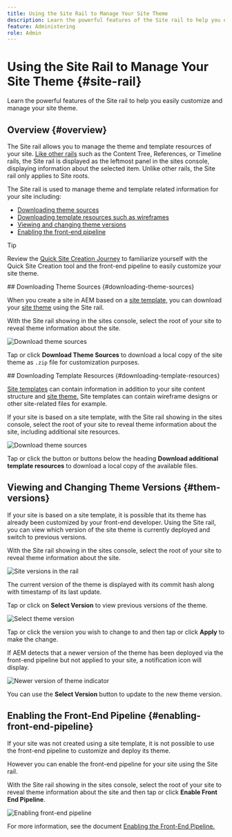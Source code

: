 ```yaml
---
title: Using the Site Rail to Manage Your Site Theme
description: Learn the powerful features of the Site rail to help you easily customize and manage your site theme.
feature: Administering
role: Admin
---
```


# Using the Site Rail to Manage Your Site Theme {#site-rail}

Learn the powerful features of the Site rail to help you easily customize and manage your site theme.

## Overview {#overview}

The Site rail allows you to manage the theme and template resources of your site. [Like other rails](/help/sites-cloud/authoring/getting-started/basic-handling.md#rail-selector) such as the Content Tree, References, or Timeline rails, the Site rail is displayed as the leftmost panel in the sites console, displaying information about the selected item. Unlike other rails, the Site rail only applies to Site roots.

The Site rail is used to manage theme and template related information for your site including:

* [Downloading theme sources](#downloading-theme-sources)
* [Downloading template resources such as wireframes](#downloading-template-resources)
* [Viewing and changing theme versions](#theme-vrsions)
* [Enabling the front-end pipeline](#enabling-the-front-end-pipeline)

>[!TIP]
>
>Review the [Quick Site Creation Journey](/help/journey-sites/quick-site/overview.md) to familiarize yourself with the Quick Site Creation tool and the front-end pipeline to easily customize your site theme.

## Downloading Theme Sources {#downloading-theme-sources}

When you create a site in AEM based on a [site template,](site-template.md) you can download your [site theme](site-theme.md) using the Site rail.

With the Site rail showing in the sites console, select the root of your site to reveal theme information about the site.

![Download theme sources](/help/sites-cloud/administering/assets/download-theme-wireframe.png)

Tap or click **Download Theme Sources** to download a local copy of the site theme as `.zip` file for customization purposes.

## Downloading Template Resources {#downloading-template-resources}

[Site templates](site-template.md) can contain information in addition to your site content structure and [site theme.](site-theme.md) Site templates can contain wireframe designs or other site-related files for example.

If your site is based on a site template, with the Site rail showing in the sites console, select the root of your site to reveal theme information about the site, including additional site resources.

![Download theme sources](/help/sites-cloud/administering/assets/download-theme-wireframe.png)

Tap or click the button or buttons below the heading **Download additional template resources** to download a local copy of the available files.

## Viewing and Changing Theme Versions {#them-versions}

If your site is based on a site template, it is possible that its theme has already been customized by your front-end developer. Using the Site rail, you can view which version of the site theme is currently deployed and switch to previous versions.

With the Site rail showing in the sites console, select the root of your site to reveal theme information about the site.

![Site versions in the rail](/help/sites-cloud/administering/assets/theme-versions.png)

The current version of the theme is displayed with its commit hash along with timestamp of its last update.

Tap or click on **Select Version** to view previous versions of the theme.

![Select theme version](/help/sites-cloud/administering/assets/select-theme-versions.png)

Tap or click the version you wish to change to and then tap or click **Apply** to make the change.

If AEM detects that a newer version of the theme has been deployed via the front-end pipeline but not applied to your site, a notification icon will display.

![Newer version of theme indicator](/help/sites-cloud/administering/assets/new-theme-version.png)

You can use the **Select Version** button to update to the new theme version.

## Enabling the Front-End Pipeline {#enabling-front-end-pipeline}

If your site was not created using a site template, it is not possible to use the front-end pipeline to customize and deploy its theme.

However you can enable the front-end pipeline for your site using the Site rail.

With the Site rail showing in the sites console, select the root of your site to reveal theme information about the site and then tap or click **Enable Front End Pipeline**.

![Enabling front-end pipeline](/help/sites-cloud/administering/assets/enable-fep.png)

For more information, see the document [Enabling the Front-End Pipeline.](enable-front-end-pipeline.md)
